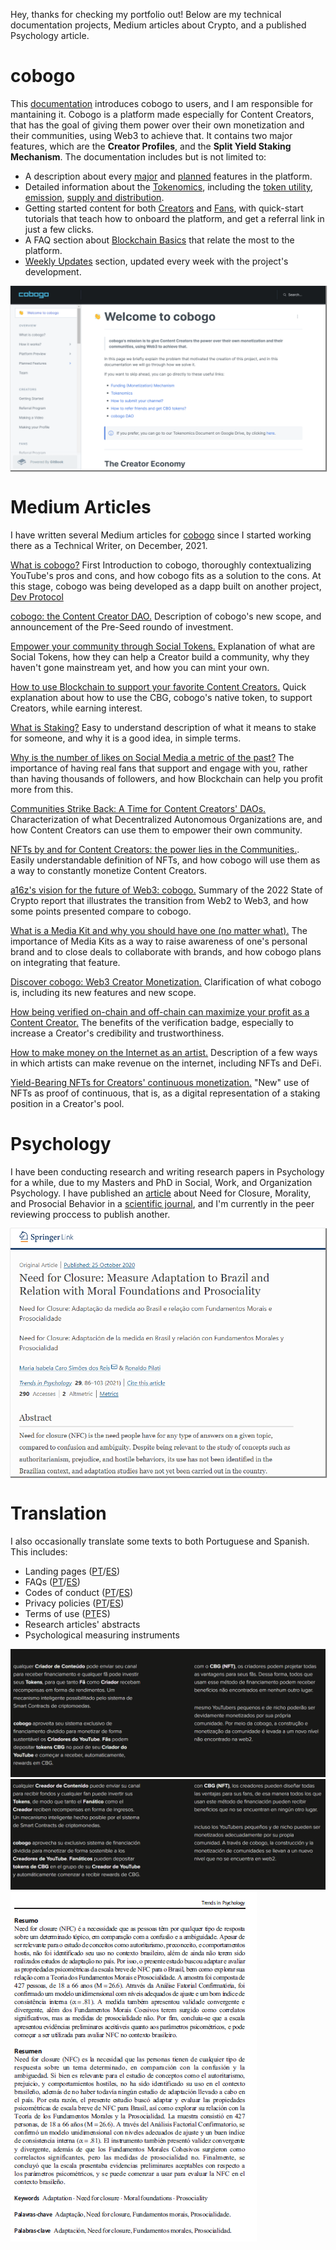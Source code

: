 Hey, thanks for checking my portfolio out! Below are my technical documentation projects, Medium articles about Crypto, and a published Psychology article.
# cobogo
This [documentation](https://docs.cobogo.social/) introduces cobogo to users, and I am responsible for mantaining it. Cobogo is a platform made especially for Content Creators, that has the goal of giving them power over their own monetization and their communities, using Web3 to achieve that. It contains two major features, which are the **Creator Profiles**, and the **Split Yield Staking Mechanism**. The documentation includes but is not limited to:
* A description about every [major](https://docs.cobogo.social/overview/how-it-works) and [planned](https://docs.cobogo.social/overview/planned-features) features in the platform.
* Detailed information about the [Tokenomics](https://docs.cobogo.social/tokenomics/cbg-token), including the [token utility](https://docs.cobogo.social/tokenomics/token-utility), [emission](https://docs.cobogo.social/tokenomics/token-emission), [supply and distribution](https://docs.cobogo.social/tokenomics/supply-and-distribution).
* Getting started content for both [Creators](https://docs.cobogo.social/creators/getting-started) and [Fans](https://docs.cobogo.social/fans/referral-program), with quick-start tutorials that teach how to onboard the platform, and get a referral link in just a few clicks.
* A FAQ section about [Blockchain Basics](https://docs.cobogo.social/guides/blockchain-basics) that relate the most to the platform.
* [Weekly Updates](https://docs.cobogo.social/weekly-updates/weeks-1-10) section, updated every week with the project's development.

<a href="https://docs.cobogo.social/"><img src="images/cobogo-documentation.PNG" style="box-shadow: 1px 1px 1px 1px grey;"/></a>

# Medium Articles
I have written several Medium articles for [cobogo](https://cobogo.social/) since I started working there as a Technical Writer, on December, 2021.

[What is cobogo?](https://medium.com/@cobogosocial/what-is-cobogo-7a895bfce3ea) First Introduction to cobogo, thoroughly contextualizing YouTube's pros and cons, and how cobogo fits as a solution to the cons. At this stage, cobogo was being developed as a dapp built on another project, [Dev Protocol](https://devprotocol.xyz/)

[cobogo: the Content Creator DAO.](https://medium.com/@cobogosocial/cobogo-the-content-creator-dao-ca9fbde0782) Description of cobogo's new scope, and announcement of the Pre-Seed roundo of investment.

[Empower your community through Social Tokens.](https://medium.com/@cobogosocial/empower-your-community-through-social-tokens-504484800836) Explanation of what are Social Tokens, how they can help a Creator build a community, why they haven't gone mainstream yet, and how you can mint your own.

[How to use Blockchain to support your favorite Content Creators.](https://medium.com/@cobogosocial/how-to-use-blockchain-to-support-your-favorite-content-creators-9ae2b04a0c38) Quick explanation about how to use the CBG, cobogo's native token, to support Creators, while earning interest.

[What is Staking?](https://medium.com/@cobogosocial/what-is-staking-286ded74e582) Easy to understand description of what it means to stake for someone, and why it is a good idea, in simple terms.

[Why is the number of likes on Social Media a metric of the past?](https://medium.com/@cobogosocial/why-is-the-number-of-likes-on-social-media-a-metric-of-the-past-ea1a2190a216) The importance of having real fans that support and engage with you, rather than having thousands of followers, and how Blockchain can help you profit more from this.

[Communities Strike Back: A Time for Content Creators' DAOs.](https://medium.com/@cobogosocial/communities-strike-back-a-time-for-content-creators-daos-590a036e0497) Characterization of what Decentralized Autonomous Organizations are, and how Content Creators can use them to empower their own community.

[NFTs by and for Content Creators: the power lies in the Communities.](https://medium.com/@cobogosocial/nfts-by-and-for-content-creators-73839ab0b7cf). Easily understandable definition of NFTs, and how cobogo will use them as a way to constantly monetize Content Creators.

[a16z's vision for the future of Web3: cobogo.](https://medium.com/@cobogosocial/a16zs-vision-for-the-future-of-web3-cobogo-e15dad2dea9d) Summary of the 2022 State of Crypto report that illustrates the transition from Web2 to Web3, and how some points presented compare to cobogo.

[What is a Media Kit and why you should have one (no matter what).](https://medium.com/@cobogosocial/what-is-a-media-kit-and-why-you-should-have-one-no-matter-what-bf57f33d482c) The importance of Media Kits as a way to raise awareness of one's personal brand and to close deals to collaborate with brands, and how cobogo plans on integrating that feature.

[Discover cobogo: Web3 Creator Monetization.](https://medium.com/@cobogosocial/discover-cobogo-web3-creator-monetization-965ff70732b8) Clarification of what cobogo is, including its new features and new scope.

[How being verified on-chain and off-chain can maximize your profit as a Content Creator.](https://medium.com/@cobogosocial/how-being-verified-on-chain-and-off-chain-can-maximize-your-profit-as-a-content-creator-7bc350af2c1) The benefits of the verification badge, especially to increase a Creator's credibility and trustworthiness.

[How to make money on the Internet as an artist.](https://medium.com/@cobogosocial/how-to-make-money-on-the-internet-as-an-artist-ca851167c5fa) Description of a few ways in which artists can make revenue on the internet, including NFTs and DeFi.

[Yield-Bearing NFTs for Creators' continuous monetization.](https://medium.com/@cobogosocial/yield-bearing-nfts-for-creators-continuous-monetization-94dcd65d8801) "New" use of NFTs as proof of continuous, that is, as a digital representation of a staking position in a Creator's pool.

# Psychology
I have been conducting research and writing research papers in Psychology for a while, due to my Masters and PhD in Social, Work, and Organization Psychology. 
I have published an [article](images/Scientific-Article.pdf) about Need for Closure, Morality, and Prosocial Behavior in a [scientific journal](https://link.springer.com/article/10.1007/s43076-020-00047-x), and I'm currently in the peer reviewing proccess to publish another.

<a href="images/Scientific-Article.pdf"><img src="images/Trends-in-Psychology.PNG" style="box-shadow: 1px 1px 1px 1px grey;"/></a>

# Translation
I also occasionally translate some texts to both Portuguese and Spanish. This includes:
* Landing pages ([PT](https://cobogo.social/pt)/[ES](https://cobogo.social/es))
* FAQs ([PT](https://cobogo.social/pt/faq)/[ES](https://cobogo.social/es/faq))
* Codes of conduct ([PT](https://cobogo.social/pt/code)/[ES](https://cobogo.social/es/code))
* Privacy policies ([PT](https://cobogo.social/pt/privacy)/[ES](https://cobogo.social/es/privacy))
* Terms of use ([PT](https://cobogo.social/pt/terms/)ES)
* Research articles' abstracts
* Psychological measuring instruments

![Landing Portuguese](/images/landing-portuguese.PNG)
![Landing Spanish](/images/landing-spanish.PNG)
![Abstracts](/images/resumenresumo.PNG)
